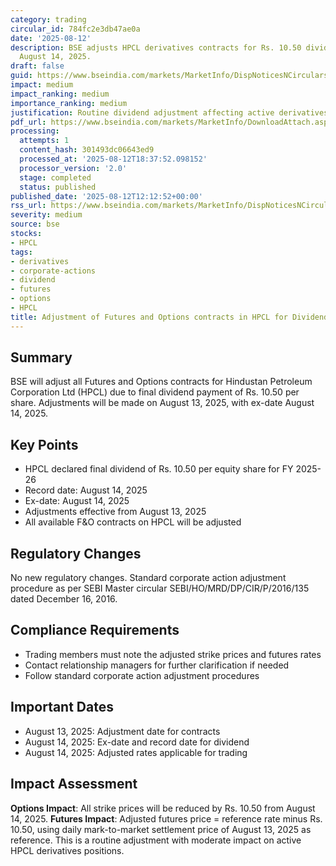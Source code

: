 ```yaml
---
category: trading
circular_id: 784fc2e3db47ae0a
date: '2025-08-12'
description: BSE adjusts HPCL derivatives contracts for Rs. 10.50 dividend with ex-date
  August 14, 2025.
draft: false
guid: https://www.bseindia.com/markets/MarketInfo/DispNoticesNCirculars.aspx?Noticeid={38C2E69F-F3B2-4B75-935F-FFBABB4E33AF}&noticeno=20250812-27&dt=08/12/2025&icount=27&totcount=50&flag=0
impact: medium
impact_ranking: medium
importance_ranking: medium
justification: Routine dividend adjustment affecting active derivatives contracts
pdf_url: https://www.bseindia.com/markets/MarketInfo/DownloadAttach.aspx?id=20250812-27&attachedId=
processing:
  attempts: 1
  content_hash: 301493dc06643ed9
  processed_at: '2025-08-12T18:37:52.098152'
  processor_version: '2.0'
  stage: completed
  status: published
published_date: '2025-08-12T12:12:52+00:00'
rss_url: https://www.bseindia.com/markets/MarketInfo/DispNoticesNCirculars.aspx?Noticeid={38C2E69F-F3B2-4B75-935F-FFBABB4E33AF}&noticeno=20250812-27&dt=08/12/2025&icount=27&totcount=50&flag=0
severity: medium
source: bse
stocks:
- HPCL
tags:
- derivatives
- corporate-actions
- dividend
- futures
- options
- HPCL
title: Adjustment of Futures and Options contracts in HPCL for Dividend Payment
---
```


## Summary

BSE will adjust all Futures and Options contracts for Hindustan Petroleum Corporation Ltd (HPCL) due to final dividend payment of Rs. 10.50 per share. Adjustments will be made on August 13, 2025, with ex-date August 14, 2025.

## Key Points

- HPCL declared final dividend of Rs. 10.50 per equity share for FY 2025-26
- Record date: August 14, 2025
- Ex-date: August 14, 2025
- Adjustments effective from August 13, 2025
- All available F&O contracts on HPCL will be adjusted

## Regulatory Changes

No new regulatory changes. Standard corporate action adjustment procedure as per SEBI Master circular SEBI/HO/MRD/DP/CIR/P/2016/135 dated December 16, 2016.

## Compliance Requirements

- Trading members must note the adjusted strike prices and futures rates
- Contact relationship managers for further clarification if needed
- Follow standard corporate action adjustment procedures

## Important Dates

- August 13, 2025: Adjustment date for contracts
- August 14, 2025: Ex-date and record date for dividend
- August 14, 2025: Adjusted rates applicable for trading

## Impact Assessment

**Options Impact**: All strike prices will be reduced by Rs. 10.50 from August 14, 2025. **Futures Impact**: Adjusted futures price = reference rate minus Rs. 10.50, using daily mark-to-market settlement price of August 13, 2025 as reference. This is a routine adjustment with moderate impact on active HPCL derivatives positions.